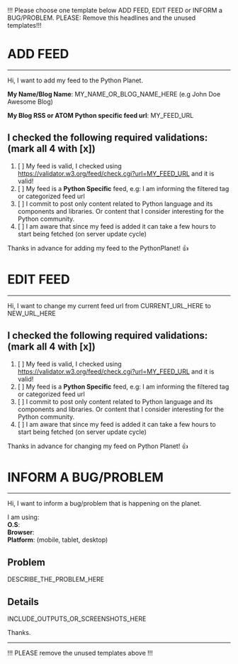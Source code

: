 !!! Please choose one template below ADD FEED, EDIT FEED or INFORM a BUG/PROBLEM.
PLEASE: Remove this headlines and the unused templates!!!


# ADD FEED
-------------------------------------------------------------------------------

Hi, I want to add my feed to the Python Planet.

**My Name/Blog Name**: MY_NAME_OR_BLOG_NAME_HERE (e.g John Doe Awesome Blog)  

**My Blog RSS or ATOM Python specific feed url**: MY_FEED_URL  
 
## I checked the following required validations: (mark all 4 with [x])

1. [ ] My feed is valid, I checked using https://validator.w3.org/feed/check.cgi?url=MY_FEED_URL and it is valid!
2. [ ] My feed is a **Python Specific** feed, e.g: I am informing the filtered tag or categorized feed url
3. [ ] I commit to post only content related to Python language and its components and libraries. Or content that I consider interesting for the Python community.
4. [ ] I am aware that since my feed is added it can take a few hours to start being fetched (on server update cycle)

Thanks in advance for adding my feed to the PythonPlanet! :+1:


# EDIT FEED
------------------------------------------------------------------------------
Hi, I want to change my current feed url from CURRENT_URL_HERE to NEW_URL_HERE

## I checked the following required validations:  (mark all 4 with [x])

1. [ ] My feed is valid, I checked using https://validator.w3.org/feed/check.cgi?url=MY_FEED_URL and it is valid!
2. [ ] My feed is a **Python Specific** feed, e.g: I am informing the filtered tag or categorized feed url
3. [ ] I commit to post only content related to Python language and its components and libraries. Or content that I consider interesting for the Python community.
4. [ ] I am aware that since my feed is added it can take a few hours to start being fetched (on server update cycle)

Thanks in advance for changing my feed on Python Planet! :+1:


# INFORM A BUG/PROBLEM
-------------------------------------------------------------------------------

Hi, I want to inform a bug/problem that is happening on the planet.

I am using:  
**O.S**:  
**Browser**:  
**Platform**: (mobile, tablet, desktop)  

## Problem
DESCRIBE_THE_PROBLEM_HERE

## Details
INCLUDE_OUTPUTS_OR_SCREENSHOTS_HERE

Thanks.

---------------------------------------------------------------------------------


!!! PLEASE remove the unused templates above !!!
